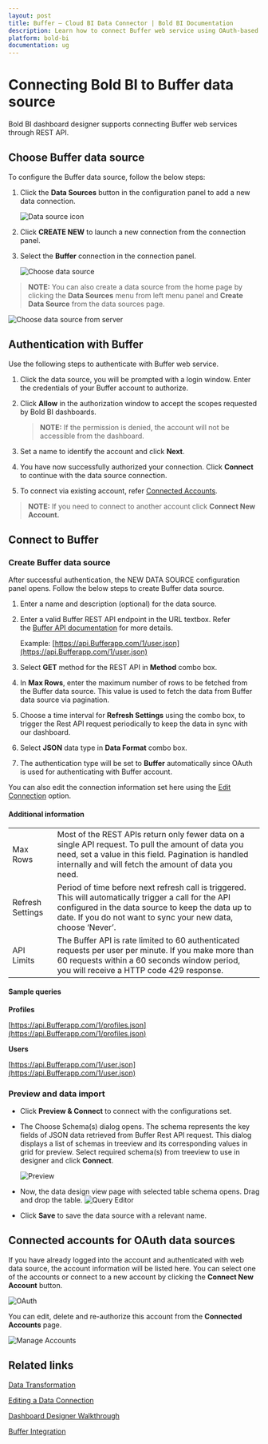 ```yaml
---
layout: post
title: Buffer – Cloud BI Data Connector | Bold BI Documentation
description: Learn how to connect Buffer web service using OAuth-based authentication through REST API endpoint with Bold BI Cloud.
platform: bold-bi
documentation: ug
---
```


# Connecting Bold BI to Buffer data source

Bold BI dashboard designer supports connecting Buffer web services through REST API.

## Choose Buffer data source

To configure the Buffer data source, follow the below steps:

1. Click the **Data Sources** button in the configuration panel to add a new data connection.
   
   ![Data source icon](/static/assets/cloud/working-with-datasource/data-connectors/images/common/DataSourcesIcon.png)
   
2. Click **CREATE NEW** to launch a new connection from the connection panel.
3. Select the **Buffer** connection in the connection panel.

    ![Choose data source](/static/assets/cloud/working-with-datasource/data-connectors/images/buffer/ChooseDS.png)

> **NOTE:**  You can also create a data source from the home page by clicking the **Data Sources** menu from left menu panel and **Create Data Source** from the data sources page.

   ![Choose data source from server](/static/assets/cloud/working-with-datasource/data-connectors/images/buffer/ChooseDS_server.png)

## Authentication with Buffer
Use the following steps to authenticate with Buffer web service.

1. Click the data source, you will be prompted with a login window. Enter the credentials of your Buffer account to authorize.
2. Click **Allow** in the authorization window to accept the scopes requested by Bold BI dashboards.

   > **NOTE:**  If the permission is denied, the account will not be accessible from the dashboard.
   
3. Set a name to identify the account and click **Next**. 
4. You have now successfully authorized your connection. Click **Connect** to continue with the data source connection.
5. To connect via existing account, refer [Connected Accounts](/cloud-bi/working-with-data-source/data-connectors/buffer/#connected-accounts-for-oauth-data-sources).

> **NOTE:**  If you need to connect to another account click **Connect New Account.**

## Connect to Buffer
### Create Buffer data source
After successful authentication, the NEW DATA SOURCE configuration panel opens. Follow the below steps to create Buffer data source.
1. Enter a name and description (optional) for the data source.
2. Enter a valid Buffer REST API endpoint in the URL textbox. Refer the [Buffer API documentation](https://Buffer.com/developers/api) for more details.

   Example: [https://api.Bufferapp.com/1/user.json](https://api.Bufferapp.com/1/user.json)  

3. Select **GET** method for the REST API in **Method** combo box.
4. In **Max Rows**, enter the maximum number of rows to be fetched from the Buffer data source. This value is used to fetch the data from Buffer data source via pagination.
5. Choose a time interval for **Refresh Settings** using the combo box, to trigger the Rest API request periodically to keep the data in sync with our dashboard.  
6. Select **JSON** data type in **Data Format** combo box.
7. The authentication type will be set to **Buffer** automatically since OAuth is used for authenticating with Buffer account.

You can also edit the connection information set here using the [Edit Connection](/cloud-bi/working-with-data-source/editing-a-data-connection/) option.

#### Additional information
<table width="600">
<tr>
<td>
Max Rows
</td>
<td>
Most of the REST APIs return only fewer data on a single API request. To pull the amount of data you need, set a value in this field.  
Pagination is handled internally and will fetch the amount of data you need.
</td>
</tr>
<tr>
<td>
Refresh Settings
</td>
<td>
Period of time before next refresh call is triggered. This will automatically trigger a call for the API configured in the data source to keep the data up to date. If you do not want to sync your new data, choose ‘Never’.
</td>
</tr>
<tr>
<td>
API Limits
</td>
<td>
The Buffer API is rate limited to 60 authenticated requests per user per minute. If you make more than 60 requests within a 60 seconds window period, you will receive a HTTP code 429 response.
</td>
</tr>
</table>

#### Sample queries

**Profiles**

[https://api.Bufferapp.com/1/profiles.json](https://api.Bufferapp.com/1/profiles.json)

**Users**

[https://api.Bufferapp.com/1/user.json](https://api.Bufferapp.com/1/user.json)

### Preview and data import
* Click **Preview & Connect** to connect with the configurations set.
* The Choose Schema(s) dialog opens. The schema represents the key fields of JSON data retrieved from Buffer Rest API request. This dialog displays a list of schemas in treeview and its corresponding values in grid for preview. Select required schema(s) from treeview to use in designer and click **Connect**.

   ![Preview](/static/assets/cloud/working-with-datasource/data-connectors/images/common/Preview.png)

* Now, the data design view page with selected table schema opens. Drag and drop the table.
   ![Query Editor](/static/assets/cloud/working-with-datasource/data-connectors/images/common/QueryEditor.png)

* Click **Save** to save the data source with a relevant name.

## Connected accounts for OAuth data sources
If you have already logged into the account and authenticated with web data source, the account information will be listed here. You can select one of the accounts or connect to a new account by clicking the **Connect New Account** button.

   ![OAuth](/static/assets/cloud/working-with-datasource/data-connectors/images/buffer/OAuthDS.png)

You can edit, delete and re-authorize this account from the **Connected Accounts** page.

   ![Manage Accounts](/static/assets/cloud/working-with-datasource/data-connectors/images/buffer/ManageDS.png)
   
## Related links
[Data Transformation](/cloud-bi/working-with-data-source/transforming-data/joining-table/)

[Editing a Data Connection](/cloud-bi/working-with-data-source/editing-a-data-connection/)   

[Dashboard Designer Walkthrough](/cloud-bi/getting-started/quick-start/)

[Buffer Integration](https://www.boldbi.com/integrations/buffer)